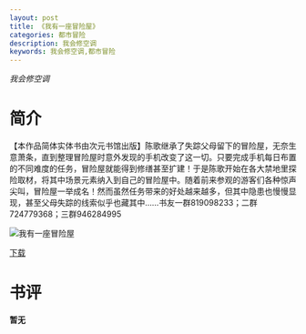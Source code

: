```yaml
---
layout: post
title: 《我有一座冒险屋》
categories: 都市冒险
description: 我会修空调
keywords: 我会修空调,都市冒险
---
```

*我会修空调*
# 简介
【本作品简体实体书由次元书馆出版】陈歌继承了失踪父母留下的冒险屋，无奈生意萧条，直到整理冒险屋时意外发现的手机改变了这一切。只要完成手机每日布置的不同难度的任务，冒险屋就能得到修缮甚至扩建！于是陈歌开始在各大禁地里探险取材，将其中场景元素纳入到自己的冒险屋中。随着前来参观的游客们各种惊声尖叫，冒险屋一举成名！然而虽然任务带来的好处越来越多，但其中隐患也慢慢显现，甚至父母失踪的线索似乎也藏其中……书友一群819098233；二群724779368；三群946284995

![我有一座冒险屋](https://cdn.jsdelivr.net/gh/YYbooks0/yybooks0img@master/bookscover2/我有一座冒险屋.3sgkyheik900.jpg)

[下载](https://link.jscdn.cn/1drv/aHR0cHM6Ly8xZHJ2Lm1zL3QvcyFBaGU2R2dNWmVFb2pobGgzQlZ2cGpPRjNHZ2JFP2U9ajJlSFV0.txt)

# 书评
**暂无**